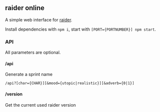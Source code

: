  ## raider online

 A simple web interface for [raider](https://github.com/michaelkrone/raider).

Install dependencies with `npm i`, start with `[PORT={PORTNUMBER}] npm start`.

### API
All parameters are optional.

#### /api
Generate a sprint name

`/api?[char={CHAR}][&mood={utopic|realistic}][&adverb={0|1}]`

#### /version
Get the current used raider version